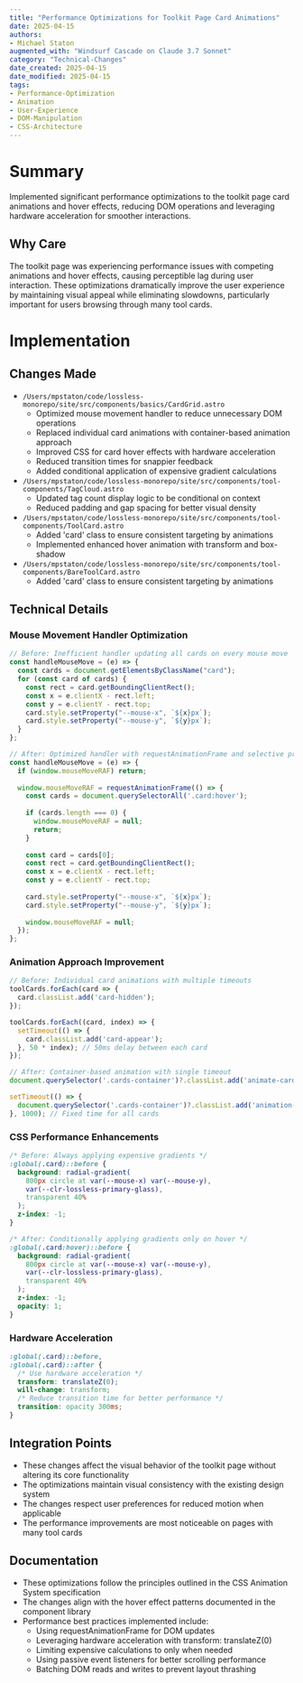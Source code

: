 ```yaml
---
title: "Performance Optimizations for Toolkit Page Card Animations"
date: 2025-04-15
authors: 
- Michael Staton
augmented_with: "Windsurf Cascade on Claude 3.7 Sonnet"
category: "Technical-Changes"
date_created: 2025-04-15
date_modified: 2025-04-15
tags: 
- Performance-Optimization
- Animation
- User-Experience
- DOM-Manipulation
- CSS-Architecture
---
```


# Summary
Implemented significant performance optimizations to the toolkit page card animations and hover effects, reducing DOM operations and leveraging hardware acceleration for smoother interactions.

## Why Care
The toolkit page was experiencing performance issues with competing animations and hover effects, causing perceptible lag during user interaction. These optimizations dramatically improve the user experience by maintaining visual appeal while eliminating slowdowns, particularly important for users browsing through many tool cards.

# Implementation

## Changes Made
- `/Users/mpstaton/code/lossless-monorepo/site/src/components/basics/CardGrid.astro`
  - Optimized mouse movement handler to reduce unnecessary DOM operations
  - Replaced individual card animations with container-based animation approach
  - Improved CSS for card hover effects with hardware acceleration
  - Reduced transition times for snappier feedback
  - Added conditional application of expensive gradient calculations
- `/Users/mpstaton/code/lossless-monorepo/site/src/components/tool-components/TagCloud.astro`
  - Updated tag count display logic to be conditional on context
  - Reduced padding and gap spacing for better visual density
- `/Users/mpstaton/code/lossless-monorepo/site/src/components/tool-components/ToolCard.astro`
  - Added 'card' class to ensure consistent targeting by animations
  - Implemented enhanced hover animation with transform and box-shadow
- `/Users/mpstaton/code/lossless-monorepo/site/src/components/tool-components/BareToolCard.astro`
  - Added 'card' class to ensure consistent targeting by animations

## Technical Details

### Mouse Movement Handler Optimization
```javascript
// Before: Inefficient handler updating all cards on every mouse move
const handleMouseMove = (e) => {
  const cards = document.getElementsByClassName("card");
  for (const card of cards) {
    const rect = card.getBoundingClientRect();
    const x = e.clientX - rect.left;
    const y = e.clientY - rect.top;
    card.style.setProperty("--mouse-x", `${x}px`);
    card.style.setProperty("--mouse-y", `${y}px`);
  }
};

// After: Optimized handler with requestAnimationFrame and selective processing
const handleMouseMove = (e) => {
  if (window.mouseMoveRAF) return;
  
  window.mouseMoveRAF = requestAnimationFrame(() => {
    const cards = document.querySelectorAll('.card:hover');
    
    if (cards.length === 0) {
      window.mouseMoveRAF = null;
      return;
    }
    
    const card = cards[0];
    const rect = card.getBoundingClientRect();
    const x = e.clientX - rect.left;
    const y = e.clientY - rect.top;
    
    card.style.setProperty("--mouse-x", `${x}px`);
    card.style.setProperty("--mouse-y", `${y}px`);
    
    window.mouseMoveRAF = null;
  });
};
```

### Animation Approach Improvement
```javascript
// Before: Individual card animations with multiple timeouts
toolCards.forEach(card => {
  card.classList.add('card-hidden');
});

toolCards.forEach((card, index) => {
  setTimeout(() => {
    card.classList.add('card-appear');
  }, 50 * index); // 50ms delay between each card
});

// After: Container-based animation with single timeout
document.querySelector('.cards-container')?.classList.add('animate-cards');

setTimeout(() => {
  document.querySelector('.cards-container')?.classList.add('animation-complete');
}, 1000); // Fixed time for all cards
```

### CSS Performance Enhancements
```css
/* Before: Always applying expensive gradients */
:global(.card)::before {
  background: radial-gradient(
    800px circle at var(--mouse-x) var(--mouse-y),
    var(--clr-lossless-primary-glass),
    transparent 40%
  );
  z-index: -1;
}

/* After: Conditionally applying gradients only on hover */
:global(.card:hover)::before {
  background: radial-gradient(
    800px circle at var(--mouse-x) var(--mouse-y),
    var(--clr-lossless-primary-glass),
    transparent 40%
  );
  z-index: -1;
  opacity: 1;
}
```

### Hardware Acceleration
```css
:global(.card)::before,
:global(.card)::after {
  /* Use hardware acceleration */
  transform: translateZ(0);
  will-change: transform;
  /* Reduce transition time for better performance */
  transition: opacity 300ms;
}
```

## Integration Points
- These changes affect the visual behavior of the toolkit page without altering its core functionality
- The optimizations maintain visual consistency with the existing design system
- The changes respect user preferences for reduced motion when applicable
- The performance improvements are most noticeable on pages with many tool cards

## Documentation
- These optimizations follow the principles outlined in the CSS Animation System specification
- The changes align with the hover effect patterns documented in the component library
- Performance best practices implemented include:
  - Using requestAnimationFrame for DOM updates
  - Leveraging hardware acceleration with transform: translateZ(0)
  - Limiting expensive calculations to only when needed
  - Using passive event listeners for better scrolling performance
  - Batching DOM reads and writes to prevent layout thrashing
